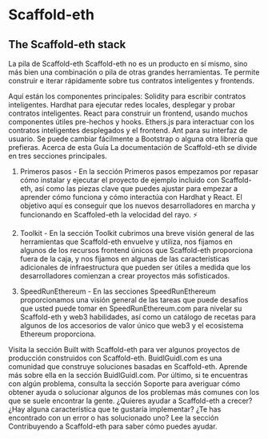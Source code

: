 # Scaffold-eth

## The Scaffold-eth stack

La pila de Scaffold-eth Scaffold-eth no es un producto en sí mismo, sino más bien una combinación o pila de otras grandes herramientas. Te permite construir e iterar rápidamente sobre tus contratos inteligentes y frontends.

Aquí están los componentes principales: Solidity para escribir contratos inteligentes. Hardhat para ejecutar redes locales, desplegar y probar contratos inteligentes. React para construir un frontend, usando muchos componentes útiles pre-hechos y hooks. Ethers.js para interactuar con los contratos inteligentes desplegados y el frontend. Ant para su interfaz de usuario. Se puede cambiar fácilmente a Bootstrap o alguna otra librería que prefieras. Acerca de esta Guía La documentación de Scaffold-eth se divide en tres secciones principales.

1. Primeros pasos - En la sección Primeros pasos empezamos por repasar cómo instalar y ejecutar el proyecto de ejemplo incluido con Scaffold-eth, así como las piezas clave que puedes ajustar para empezar a aprender cómo funciona y cómo interactúa con Hardhat y React. El objetivo aquí es conseguir que los nuevos desarrolladores en marcha y funcionando en Scaffoled-eth la velocidad del rayo. ⚡️



2. Toolkit - En la sección Toolkit cubrimos una breve visión general de las herramientas que Scaffold-eth envuelve y utiliza, nos fijamos en algunos de los recursos frontend únicos que Scaffold-eth proporciona fuera de la caja, y nos fijamos en algunas de las características adicionales de infraestructura que pueden ser útiles a medida que los desarrolladores comienzan a crear proyectos más sofisticados.
3. SpeedRunEthereum - En las secciones SpeedRunEthereum proporcionamos una visión general de las tareas que puede desafíos que usted puede tomar en SpeedRunEthereum.com para nivelar su Scaffold-eth y web3 habilidades, así como un catálogo de recetas para algunos de los accesorios de valor único que web3 y el ecosistema Ethereum proporciona.

Visita la sección Built with Scaffold-eth para ver algunos proyectos de producción construidos con Scaffold-eth. BuidlGuidl.com es una comunidad que construye soluciones basadas en Scaffold-eth. Aprende más sobre ella en la sección BuidlGuidl.com. Por último, si te encuentras con algún problema, consulta la sección Soporte para averiguar cómo obtener ayuda o solucionar algunos de los problemas más comunes con los que se suele encontrar la gente. ¿Quieres ayudar a Scaffold-eth a crecer? ¿Hay alguna característica que te gustaría implementar? ¿Te has encontrado con un error o has solucionado uno? Lee la sección Contribuyendo a Scaffold-eth para saber cómo puedes ayudar.
